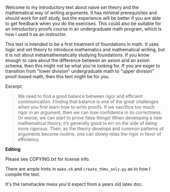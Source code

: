Welcome to my introductory text about naive set theory and the mathematical way of writing arguments. It has minimal prerequisites and should work for self study, but the experience will be better if you are able to get feedback when you do the exercises. This could also be suitable for an introductory proofs course in an undergraduate math program, which is how I used it as an instructor.

This text is intended to be a first treatment of foundations in math. It uses logic and set theory to introduce mathematics and mathematical writing, but it is not about metamathematically studying foundations. If you know enough to care about the difference between an axiom and an axiom schema, then this might not be what you're looking for. If you are eager to transition from "lower division" undergraduate math to "upper division" proof-based math, then this text might be for you.

Excerpt:

> We need to find a good balance between rigor and efficient communication. Finding that balance is one of the great challenges when you first learn how to write proofs. If we sacrifice too much rigor in an argument, then we can lose confidence in its correctness. Or worse, we can start to prove false things! When developing a new mathematical theory, it’s generally good to err on the side of being more rigorous. Then, as the theory develops and common patterns of arguments become routine, one can slowly relax the rigor in favor of efficiency.

**Editing**

Please see COPYING.txt for license info.

There are ample hints in `make.sh` and `create_thms_only.py` as to how I compile the text.

It's the ramshackle mess you'd expect from a years old latex doc.
